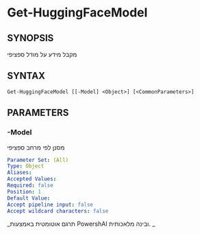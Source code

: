 ﻿---
external help file: powershai-help.xml
schema: 2.0.0
powershai: true
---

# Get-HuggingFaceModel

## SYNOPSIS <!--!= @#Synop !-->
מקבל מידע על מודל ספציפי

## SYNTAX <!--!= @#Syntax !-->

```
Get-HuggingFaceModel [[-Model] <Object>] [<CommonParameters>]
```

## PARAMETERS <!--!= @#Params !-->

### -Model
מסנן לפי מרחב ספציפי

```yml
Parameter Set: (All)
Type: Object
Aliases: 
Accepted Values: 
Required: false
Position: 1
Default Value: 
Accept pipeline input: false
Accept wildcard characters: false
```




<!--PowershaiAiDocBlockStart-->
_תרגם אוטומטית באמצעות PowershAI ובינה מלאכותית. 
_
<!--PowershaiAiDocBlockEnd-->
